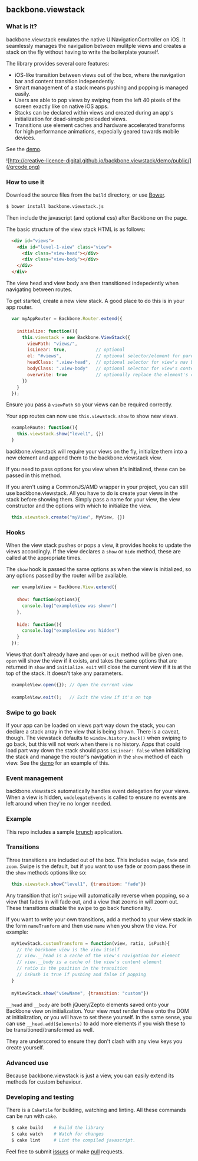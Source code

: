## backbone.viewstack

### What is it?

backbone.viewstack emulates the native UINavigationController on iOS. It seamlessly manages the navigation between mulitple views and creates a stack on the fly without having to write the boilerplate yourself.

The library provides several core features:

- iOS-like transition between views out of the box, where the navigation bar and content transition independently.
- Smart management of a stack means pushing and popping is managed easily.
- Users are able to pop views by swiping from the left 40 pixels of the screen exactly like on native iOS apps.
- Stacks can be declared within views and created during an app's initialization for dead-simple preloaded views.
- Transitions use element caches and hardware accelerated transforms for high performance animations, expecially geared towards mobile devices.

See the [demo](http://creative-licence-digital.github.io/backbone.viewstack/demo/public/).

![http://creative-licence-digital.github.io/backbone.viewstack/demo/public/](/qrcode.png)

### How to use it

Download the source files from the `build` directory, or use [Bower](http://www.bower.io/).

```bash
$ bower install backbone.viewstack.js
```

Then include the javascript (and optional css) after Backbone on the page.

The basic structure of the view stack HTML is as follows:

```html
  <div id="views">
    <div id="level-1-view" class="view">
      <div class="view-head"></div>
      <div class="view-body"></div>
    </div>
  </div>
```

The view head and view body are then transitioned indepedently when navigating between routes.

To get started, create a new view stack. A good place to do this is in your app router.

```js
  var myAppRouter = Backbone.Router.extend({

    initialize: function(){
      this.viewstack = new Backbone.ViewStack({
        viewPath: "views/",
        isLinear: true,           // optional
        el: "#views",             // optional selector/element for parent
        headClass: ".view-head",  // optional selector for view's nav bar
        bodyClass: ".view-body"   // optional selector for view's content
        overwrite: true           // optionally replace the element's content
      })
    }
  });
```

Ensure you pass a `viewPath` so your views can be required correctly.

Your app routes can now use `this.viewstack.show` to show new views.

```js
  exampleRoute: function(){
    this.viewstack.show("level1", {})
  }
```

backbone.viewstack will require your views on the fly, initialize them into a new element and append them to the backbone.viewstack view.

If you need to pass options for you view when it's initialized, these can be passed in this method.

If you aren't using a CommonJS/AMD wrapper in your project, you can still use backbone.viewstack. All you have to do is create your views in the stack before showing them. Simply pass a name for your view, the view constructor and the options with which to initialize the view.

```js
  this.viewstack.create("myView", MyView, {})
```

### Hooks

When the view stack pushes or pops a view, it provides hooks to update the views accordingly. If the view declares a `show` or `hide` method, these are called at the appropriate times.

The `show` hook is passed the same options as when the view is initialized, so any options passed by the router will be available.

```js
  var exampleView = Backbone.View.extend({

    show: function(options){
      console.log("exampleView was shown")
    },

    hide: function(){
      console.log("exampleView was hidden")
    }
  });
```

Views that don't already have and `open` or `exit` method will be given one. `open` will show the view if it exists, and takes the same options that are returned in `show` and `initialize`. `exit` will close the current view if it is at the top of the stack. It doesn't take any parameters.

```js
  exampleView.open({}); // Open the current view

  exampleView.exit();   // Exit the view if it's on top
```

### Swipe to go back

If your app can be loaded on views part way down the stack, you can declare a stack array in the view that is being shown. There is a caveat, though. The viewstack defaults to `window.history.back()` when swiping to go back, but this will not work when there is no history. Apps that could load part way down the stack should pass `isLinear: false` when initializing the stack and manage the router's navigation in the `show` method of each view. See the [demo](http://creative-licence-digital.github.io/backbone.viewstack/demo/public/) for an example of this.

### Event management

backbone.viewstack automatically handles event delegation for your views. When a view is hidden, `undelegateEvents` is called to ensure no events are left around when they're no longer needed.

### Example

This repo includes a sample [brunch](http://brunch.io) application.

### Transitions

Three transitions are included out of the box. This includes `swipe`, `fade` and `zoom`. Swipe is the default, but if you want to use fade or zoom pass these in the `show` methods options like so:

```js
  this.viewstack.show("level1", {transition: "fade"})
```

Any transition that isn't `swipe` will automatically reverse when popping, so a view that fades in will fade out, and a view that zooms in will zoom out. These transitions disable the swipe to go back functionality.

If you want to write your own transitions, add a method to your view stack in the form `nameTranform` and then use `name` when you show the view. For example:

```js
  myViewStack.customTransform = function(view, ratio, isPush){
    // the backbone view is the view itself
    // view.__head is a cache of the view's navigation bar element
    // view.__body is a cache of the view's content element
    // ratio is the position in the transition
    // isPush is true if pushing and false if popping
  }

  myViewStack.show("viewName", {transition: "custom"})
```

`__head` and `__body` are both jQuery/Zepto elements saved onto your Backbone view on initialization. Your view *must* render these onto the DOM at initialization, or you will have to set these yourself. In the same sense, you can use `__head.add($elements)` to add more elements if you wish these to be transitioned/transformed as well.

They are underscored to ensure they don't clash with any view keys you create yourself.

### Advanced use

Because backbone.viewstack is just a view, you can easily extend its methods for custom behaviour.

### Developing and testing

There is a `Cakefile` for building, watching and linting. All these commands can be run with `cake`.

```bash
  $ cake build    # Build the library
  $ cake watch    # Watch for changes
  $ cake lint     # Lint the compiled javascript.
```

Feel free to submit [issues](https://github.com/creativelicence/backbone.viewstack/issues) or make [pull](https://github.com/creativelicence/backbone.viewstack/pulls) requests.
